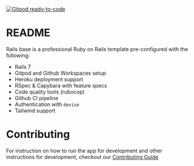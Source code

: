 [![Gitpod ready-to-code](https://img.shields.io/badge/Gitpod-ready--to--code-908a85?logo=gitpod)](https://gitpod.io/#https://github.com/vshousehq/rails-base)

# README

Rails base is a professional Ruby on Rails template pre-configured with the following:

* Rails 7
* Gitpod and Github Workspaces setup
* Heroku deployment support
* RSpec & Capybara with feature specs
* Code quality tools (rubocop)
* Github CI pipeline
* Authentication with `devise`
* Tailwind support


# Contributing

For instruction on how to run the app for development and other instructions for development, checkout our [Contributing Guide](/CONTRIBUTING.md)